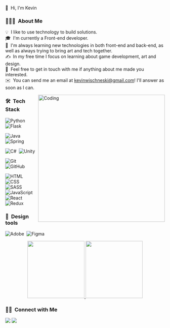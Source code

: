 
👋 &nbsp;Hi, I'm Kevin

### 👨🏻‍💻 &nbsp;About Me

💡 &nbsp;I like to use technology to build solutions.\
🎓 &nbsp;I'm currently a Front-end developer.\
🌱 &nbsp;I'm always learning new technologies in both front-end and back-end, as well as always trying to bring art and tech together.\
✍️ &nbsp;In my free time I focus on learning about game development, art and design.\
💬 &nbsp;Feel free to get in touch with me if anything about me made you interested.\
✉️ &nbsp;You can send me an email at kevinwischneski@gmail.com! I'll answer as soon as I can.

<img alt="Coding" width="400em" src="https://data.whicdn.com/images/140122644/original.gif" align="right"/>

### 🛠 &nbsp;Tech Stack

![Python](https://img.shields.io/badge/python%20-%2314354C.svg?&style=for-the-badge&logo=python&logoColor=white)&nbsp;
![Flask](https://img.shields.io/badge/flask%20-%23000.svg?&style=for-the-badge&logo=flask&logoColor=white)&nbsp;

![Java](https://img.shields.io/badge/java-%23ED8B00.svg?&style=for-the-badge&logo=java&logoColor=white)&nbsp;
![Spring](https://img.shields.io/badge/spring%20-%236DB33F.svg?&style=for-the-badge&logo=spring&logoColor=white)&nbsp;

![C#](https://img.shields.io/badge/c%23%20-%23239120.svg?&style=for-the-badge&logo=c-sharp&logoColor=white)&nbsp;
![Unity](https://img.shields.io/badge/unity%20-%23000000.svg?&style=for-the-badge&logo=unity&logoColor=white)&nbsp;

![Git](https://img.shields.io/badge/git%20-%23F05033.svg?&style=for-the-badge&logo=git&logoColor=white)&nbsp;
![GitHub](https://img.shields.io/badge/github%20-%23121011.svg?&style=for-the-badge&logo=github&logoColor=white)&nbsp;


![HTML](https://img.shields.io/badge/html5%20-%23E34F26.svg?&style=for-the-badge&logo=html5&logoColor=white)
![CSS](https://img.shields.io/badge/css3%20-%231572B6.svg?&style=for-the-badge&logo=css3&logoColor=white)&nbsp;
![SASS](https://img.shields.io/badge/SASS%20-hotpink.svg?&style=for-the-badge&logo=SASS&logoColor=white)&nbsp;
![JavaScript](https://img.shields.io/badge/javascript%20-%23323330.svg?&style=for-the-badge&logo=javascript&logoColor=%23F7DF1E")&nbsp;
![React](https://img.shields.io/badge/react%20-%2320232a.svg?&style=for-the-badge&logo=react&logoColor=%2361DAFB)&nbsp;
![Redux](https://img.shields.io/badge/redux%20-%23593d88.svg?&style=for-the-badge&logo=redux&logoColor=white)&nbsp;


### 🎨 &nbsp;Design tools

![Adobe](https://img.shields.io/badge/adobe%20-%23FF0000.svg?&style=for-the-badge&logo=adobe&logoColor=white)&nbsp;
![Figma](https://img.shields.io/badge/figma%20-%23F24E1E.svg?&style=for-the-badge&logo=figma&logoColor=white)&nbsp;


<p align="center">
<a href="https://github.com/KevinWis">
  <img height="180em" src="https://github-readme-stats-eight-theta.vercel.app/api?username=KevinWis&show_icons=true&theme=algolia&include_all_commits=true&count_private=true"/>
  <img height="180em" src="https://github-readme-stats-eight-theta.vercel.app/api/top-langs/?username=KevinWis&layout=compact&langs_count=8&theme=algolia"/>
</a>
</p>

### 🤝🏻 &nbsp;Connect with Me

<p align="center">

<a href="https://www.linkedin.com/in/kevin-wischneski/"><img src="https://img.shields.io/badge/-Kevin%20Wischneski-0077B5?&style=for-the-badge&logo=Linkedin&logoColor=white"/></a>
<a href="mailto:kevinwischneski@gmail.com"><img src="https://img.shields.io/badge/-kevinwischneski@gmail.com-D14836?&style=for-the-badge&logo=Gmail&logoColor=white"/></a>
</p>
